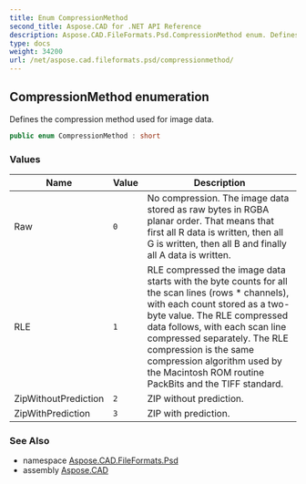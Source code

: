 ```yaml
---
title: Enum CompressionMethod
second_title: Aspose.CAD for .NET API Reference
description: Aspose.CAD.FileFormats.Psd.CompressionMethod enum. Defines the compression method used for image data
type: docs
weight: 34200
url: /net/aspose.cad.fileformats.psd/compressionmethod/
---
```

## CompressionMethod enumeration

Defines the compression method used for image data.

```csharp
public enum CompressionMethod : short
```

### Values

| Name | Value | Description |
| --- | --- | --- |
| Raw | `0` | No compression. The image data stored as raw bytes in RGBA planar order. That means that first all R data is written, then all G is written, then all B and finally all A data is written. |
| RLE | `1` | RLE compressed the image data starts with the byte counts for all the scan lines (rows * channels), with each count stored as a two-byte value. The RLE compressed data follows, with each scan line compressed separately. The RLE compression is the same compression algorithm used by the Macintosh ROM routine PackBits and the TIFF standard. |
| ZipWithoutPrediction | `2` | ZIP without prediction. |
| ZipWithPrediction | `3` | ZIP with prediction. |

### See Also

* namespace [Aspose.CAD.FileFormats.Psd](../../aspose.cad.fileformats.psd/)
* assembly [Aspose.CAD](../../)


